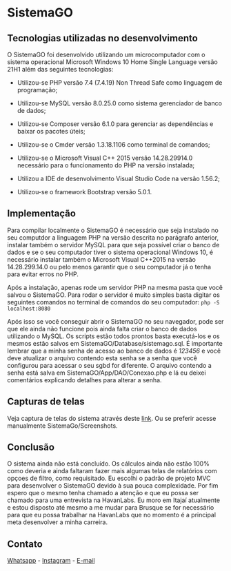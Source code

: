 # SistemaGO
## Tecnologias utilizadas no desenvolvimento
O SistemaGO foi desenvolvido utilizando um microcomputador com o sistema operacional Microsoft Windows 10 Home Single Language versão 21H1 além das seguintes tecnologias:

* Utilizou-se PHP versão 7.4 (7.4.19) Non Thread Safe como linguagem de programação;

* Utilizou-se MySQL versão 8.0.25.0 como sistema gerenciador de banco de dados;

* Utilizou-se Composer versão 6.1.0 para gerenciar as dependências e baixar os pacotes úteis;

* Utilizou-se o Cmder versão 1.3.18.1106 como terminal de comandos;

* Utilizou-se o Microsoft Visual C++ 2015 versão 14.28.29914.0 necessário para o funcionamento do PHP na versão instalada;

* Utilizou a IDE de desenvolvimento Visual Studio Code na versão 1.56.2;

* Utilizou-se o framework Bootstrap versão 5.0.1.

## Implementação
Para compilar localmente o SistemaGO é necessário que seja instalado no seu computdor a linguagem PHP na versão descrita no parágrafo anterior, instalar também o servidor MySQL para que seja possível criar o banco de dados e se o seu computador tiver o sistema operacional Windows 10, é necessário instalar também o Microsoft Visual C++2015 na versão 14.28.299.14.0 ou pelo menos garantir que o seu computador já o tenha para evitar erros no PHP.

Após a instalação, apenas rode um servidor PHP na mesma pasta que você salvou o SistemaGO. Para rodar o servidor é muito simples basta digitar os seguintes comandos no terminal de comandos do seu computador:
`php -S localhost:8080`

Após isso se você conseguir abrir o SistemaGO no seu navegador, pode ser que ele ainda não funcione pois ainda falta criar o banco de dados utilizando o MySQL. Os scripts estão todos prontos basta executá-los e os mesmos estão salvos em SistemaGO/Database/sistemago.sql. É importante lembrar que a minha senha de acesso ao banco de dados é *123456* e você deve atualizar o arquivo contendo esta senha se a senha que você configurou para acessar o seu sgbd for diferente. O arquivo contendo a senha está salva em SistemaGO/App/DAO/Conexao.php e lá eu deixei comentários explicando detalhes para alterar a senha.

## Capturas de telas
Veja captura de telas do sistema através deste [link](https://photos.app.goo.gl/TjGWx2kxrLr3rubj6). Ou se preferir acesse manualmente SistemaGo/Screenshots.

## Conclusão
O sistema ainda não está concluído. Os cálculos ainda não estão 100% como deveria e ainda faltaram fazer mais algumas telas de relatórios com opçoes de filtro, como requisitado. Eu escolhi o padrão de projeto MVC para desenvolver o SistemaGO devido à sua pouca complexidade. Por fim espero que o mesmo tenha chamado a atenção e que eu possa ser chamado para uma entrevista na HavanLabs. Eu moro em Itajaí atualmente e estou disposto até mesmo a me mudar para Brusque se for necessário para que eu possa trabalhar na HavanLabs que no momento é a principal meta desenvolver a minha carreira.

## Contato
[Whatsapp](https://api.whatsapp.com/send?phone=5547991768278) - [Instagram](https://www.instagram.com/marcosvha/) - [E-mail](mailto:mcs754@gmail.com)
